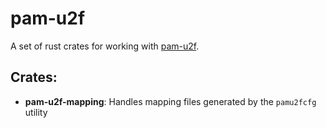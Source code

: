 # pam-u2f

A set of rust crates for working with [pam-u2f].

[pam-u2f]: https://github.com/Yubico/pam-u2f

## Crates:
- **pam-u2f-mapping**: Handles mapping files generated by the `pamu2fcfg` utility
